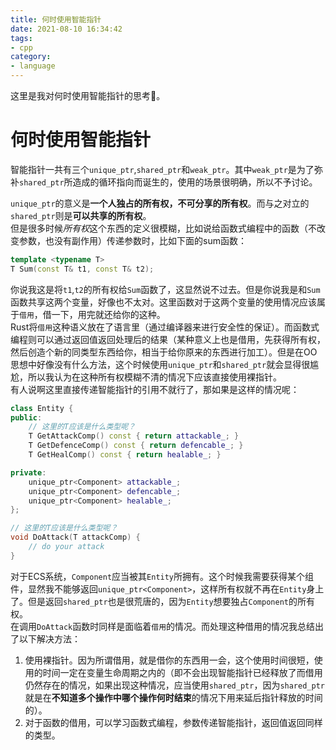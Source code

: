 ```yaml
---
title: 何时使用智能指针
date: 2021-08-10 16:34:42
tags:
- cpp
category:
- language
---
```


这里是我对何时使用智能指针的思考🤔。

<!-- more -->

# 何时使用智能指针

智能指针一共有三个`unique_ptr`,`shared_ptr`和`weak_ptr`。其中`weak_ptr`是为了弥补`shared_ptr`所造成的循环指向而诞生的，使用的场景很明确，所以不予讨论。  

`unique_ptr`的意义是**一个人独占的所有权，不可分享的所有权**。而与之对立的`shared_ptr`则是**可以共享的所有权**。  
但是很多时候*所有权*这个东西的定义很模糊，比如说给函数式编程中的函数（不改变参数，也没有副作用）传递参数时，比如下面的sum函数：

```c++
template <typename T>
T Sum(const T& t1, const T& t2);
```

你说我这是将`t1`,`t2`的所有权给`Sum`函数了，这显然说不过去。但是你说我是和`Sum`函数共享这两个变量，好像也不太对。这里函数对于这两个变量的使用情况应该属于`借用`，借一下，用完就还给你的这种。  
Rust将`借用`这种语义放在了语言里（通过编译器来进行安全性的保证）。而函数式编程则可以通过返回值返回处理后的结果（某种意义上也是借用，先获得所有权，然后创造个新的同类型东西给你，相当于给你原来的东西进行加工）。但是在OO思想中好像没有什么方法，这个时候使用`unique_ptr`和`shared_ptr`就会显得很尴尬，所以我认为在这种所有权模糊不清的情况下应该直接使用裸指针。  
有人说啊这里直接传递智能指针的引用不就行了，那如果是这样的情况呢：

```c++
class Entity {
public:
    // 这里的T应该是什么类型呢？
    T GetAttackComp() const { return attackable_; }
    T GetDefenceComp() const { return defencable_; }
    T GetHealComp() const { return healable_; }

private:
    unique_ptr<Component> attackable_;
    unique_ptr<Component> defencable_;
    unique_ptr<Component> healable_;
};

// 这里的T应该是什么类型呢？
void DoAttack(T attackComp) {
    // do your attack
}
```

对于ECS系统，`Component`应当被其`Entity`所拥有。这个时候我需要获得某个组件，显然我不能够返回`unique_ptr<Component>`，这样所有权就不再在`Entity`身上了。但是返回`shared_ptr`也是很荒唐的，因为`Entity`想要独占`Component`的所有权。  
在调用`DoAttack`函数时同样是面临着`借用`的情况。而处理这种借用的情况我总结出了以下解决方法：  

1. 使用裸指针。因为所谓借用，就是借你的东西用一会，这个使用时间很短，使用的时间一定在变量生命周期之内的（即不会出现智能指针已经释放了而借用仍然存在的情况，如果出现这种情况，应当使用`shared_ptr`，因为`shared_ptr`就是在**不知道多个操作中哪个操作何时结束**的情况下用来延后指针释放的时间的）。
2. 对于函数的借用，可以学习函数式编程，参数传递智能指针，返回值返回同样的类型。
